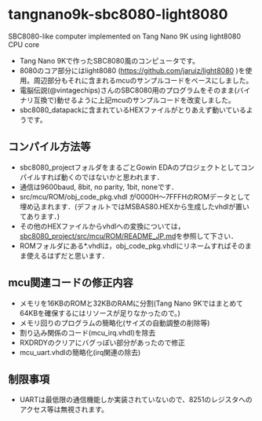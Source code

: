 # tangnano9k-sbc8080-light8080
SBC8080-like computer implemented on Tang Nano 9K using light8080 CPU core

- Tang Nano 9Kで作ったSBC8080風のコンピュータです。
- 8080のコア部分にはlight8080 (https://github.com/jaruiz/light8080 )を使用。周辺部分もそれに含まれるmcuのサンプルコードをベースにしました。
- 電脳伝説(@vintagechips)さんのSBC8080用のプログラムをそのまま(バイナリ互換で)動せるように上記mcuのサンプルコードを改変しました。
- sbc8080_datapackに含まれているHEXファイルがとりあえず動いているようです。

## コンパイル方法等
- sbc8080_projectフォルダをまるごとGowin EDAのプロジェクトとしてコンパイルすれば動くのではないかと思われます．
- 通信は9600baud, 8bit, no parity, 1bit, noneです．
- src/mcu/ROM/obj_code_pkg.vhdl が0000H〜7FFFHのROMデータとして埋め込まれます．(デフォルトではMSBAS80.HEXから生成したvhdlが置いてあります．)
- その他のHEXファイルからvhdlへの変換については，
[sbc8080_project/src/mcu/ROM/README_JP.md](sbc8080_project/src/mcu/ROM/README_JP.md)を参照して下さい．
- ROMフォルダにある*.vhdlは，obj_code_pkg.vhdlにリネームすればそのまま使えるはずだと思います．

## mcu関連コードの修正内容
- メモリを16KBのROMと32KBのRAMに分割(Tang Nano 9Kではまとめて64KBを確保するにはリソースが足りなかったので。)
- メモリ回りのプログラムの簡略化(サイズの自動調整の削除等)
- 割り込み関係のコード(mcu_irq.vhdl)を除去
- RXDRDYのクリアにバグっぽい部分があったので修正
- mcu_uart.vhdlの簡略化(irq関連の除去)

## 制限事項
- UARTは最低限の通信機能しか実装されていないので、8251のレジスタへのアクセス等は無視されます。


